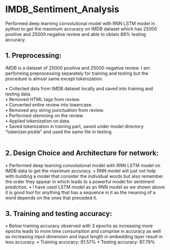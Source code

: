 # IMDB_Sentiment_Analysis

Performed deep learning convolutional model with RNN LSTM model in python to get the maximum accuracy on IMDB dataset which has 25000 positive and 25000 negative review and able to obtain 88% testing accuracy.

## 1. Preprocessing:
IMDB is a dataset of 25000 positive and 25000 negative review. I am performing preprocessing separately for training and testing but the procedure is almost same except tokenization.

  • Collected data from IMDB dataset locally and saved into training and testing data. <br/>
  • Removed HTML tags from review. <br/>
  • Converted entire review into lowercase. <br/>
  • Removed any string punctuation from review. <br/>
  • Performed stemming on the review. <br/>
  • Applied tokenization on data. <br/>
  • Saved tokenization in training part, saved under model directory “tokenizer.pickle” and used the same file in testing. <br/><br/>
  
## 2. Design Choice and Architecture for network:
  • Performed deep learning convolutional model with RNN LSTM model on IMDB data to get the maximum accuracy.
  • RNN model will just not help with building a model that consider the individual words but also remember the order they appear in which leads to a powerful model for sentiment prediction.
  • I have used LSTM model as an RNN model as we shown above it is good tool for anything that has a sequence in it as the meaning of a word depends on the ones that preceded it.
 
## 3. Training and testing accuracy:
  • Below training accuracy observed with 3 epochs as increasing more epochs leads to more time consumption and comprise in accuracy as well as increasing input dimension and input length in embedding layer result in less accuracy.
  • Training accuracy: 91.57%
  • Testing accuracy: 87.79%
